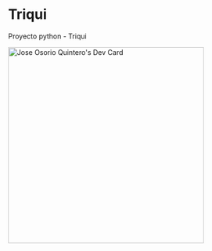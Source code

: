 # Triqui
Proyecto python - Triqui


<a href="https://app.daily.dev/josquin95"><img src="https://api.daily.dev/devcards/4b42d65fff944954bce6ab4eb4877a50.png?r=4su" width="400" alt="Jose Osorio Quintero's Dev Card"/></a>
